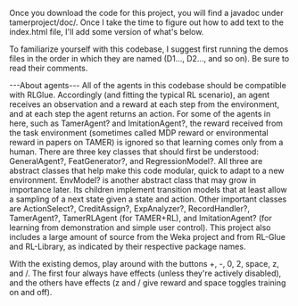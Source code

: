 Once you download the code for this project, you will find a javadoc under tamerproject/doc/. Once I take the time to figure out how to add text to the index.html file, I'll add some version of what's below.

To familiarize yourself with this codebase, I suggest first running the demos files in the order in which they are named (D1..., D2..., and so on). Be sure to read their comments.

---About agents--- All of the agents in this codebase should be compatible with RLGlue. Accordingly (and fitting the typical RL scenario), an agent receives an observation and a reward at each step from the environment, and at each step the agent returns an action. For some of the agents in here, such as TamerAgent? and ImitationAgent?, the reward received from the task environment (sometimes called MDP reward or environmental reward in papers on TAMER) is ignored so that learning comes only from a human. There are three key classes that should first be understood: GeneralAgent?, FeatGenerator?, and RegressionModel?. All three are abstract classes that help make this code modular, quick to adapt to a new environment. EnvModel? is another abstract class that may grow in importance later. Its children implement transition models that at least allow a sampling of a next state given a state and action. Other important classes are ActionSelect?, CreditAssign?, ExpAnalyzer?, RecordHandler?, TamerAgent?, TamerRLAgent (for TAMER+RL), and ImitationAgent? (for learning from demonstration and simple user control). This project also includes a large amount of source from the Weka project and from RL-Glue and RL-Library, as indicated by their respective package names.

With the existing demos, play around with the buttons +, -, 0, 2, space, z, and /. The first four always have effects (unless they're actively disabled), and the others have effects (z and / give reward and space toggles training on and off).
